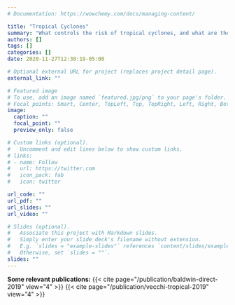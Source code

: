 ```yaml
---
# Documentation: https://wowchemy.com/docs/managing-content/

title: "Tropical Cyclones"
summary: "What controls the risk of tropical cyclones, and what are their impacts across populations?"
authors: []
tags: []
categories: []
date: 2020-11-27T12:30:19-05:00

# Optional external URL for project (replaces project detail page).
external_link: ""

# Featured image
# To use, add an image named `featured.jpg/png` to your page's folder.
# Focal points: Smart, Center, TopLeft, Top, TopRight, Left, Right, BottomLeft, Bottom, BottomRight.
image:
  caption: ""
  focal_point: ""
  preview_only: false

# Custom links (optional).
#   Uncomment and edit lines below to show custom links.
# links:
# - name: Follow
#   url: https://twitter.com
#   icon_pack: fab
#   icon: twitter

url_code: ""
url_pdf: ""
url_slides: ""
url_video: ""

# Slides (optional).
#   Associate this project with Markdown slides.
#   Simply enter your slide deck's filename without extension.
#   E.g. `slides = "example-slides"` references `content/slides/example-slides.md`.
#   Otherwise, set `slides = ""`.
slides: ""
---
```

**Some relevant publications:**
{{< cite page="/publication/baldwin-direct-2019" view="4" >}}
{{< cite page="/publication/vecchi-tropical-2019" view="4" >}}
